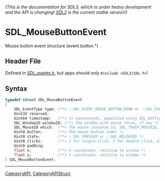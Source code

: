 ###### (This is the documentation for SDL3, which is under heavy development and the API is changing! [SDL2](https://wiki.libsdl.org/SDL2/) is the current stable version!)
# SDL_MouseButtonEvent

Mouse button event structure (event.button.*)

## Header File

Defined in [SDL_events.h](https://github.com/libsdl-org/SDL/blob/main/include/SDL3/SDL_events.h), but apps should _only_ `#include <SDL3/SDL.h>`!

## Syntax

```c
typedef struct SDL_MouseButtonEvent
{
    SDL_EventType type; /**< ::SDL_EVENT_MOUSE_BUTTON_DOWN or ::SDL_EVENT_MOUSE_BUTTON_UP */
    Uint32 reserved;
    Uint64 timestamp;   /**< In nanoseconds, populated using SDL_GetTicksNS() */
    SDL_WindowID windowID; /**< The window with mouse focus, if any */
    SDL_MouseID which;  /**< The mouse instance id, SDL_TOUCH_MOUSEID, or SDL_PEN_MOUSEID */
    Uint8 button;       /**< The mouse button index */
    Uint8 state;        /**< ::SDL_PRESSED or ::SDL_RELEASED */
    Uint8 clicks;       /**< 1 for single-click, 2 for double-click, etc. */
    Uint8 padding;
    float x;            /**< X coordinate, relative to window */
    float y;            /**< Y coordinate, relative to window */
} SDL_MouseButtonEvent;
```

----
[CategoryAPI](CategoryAPI), [CategoryAPIStruct](CategoryAPIStruct)

